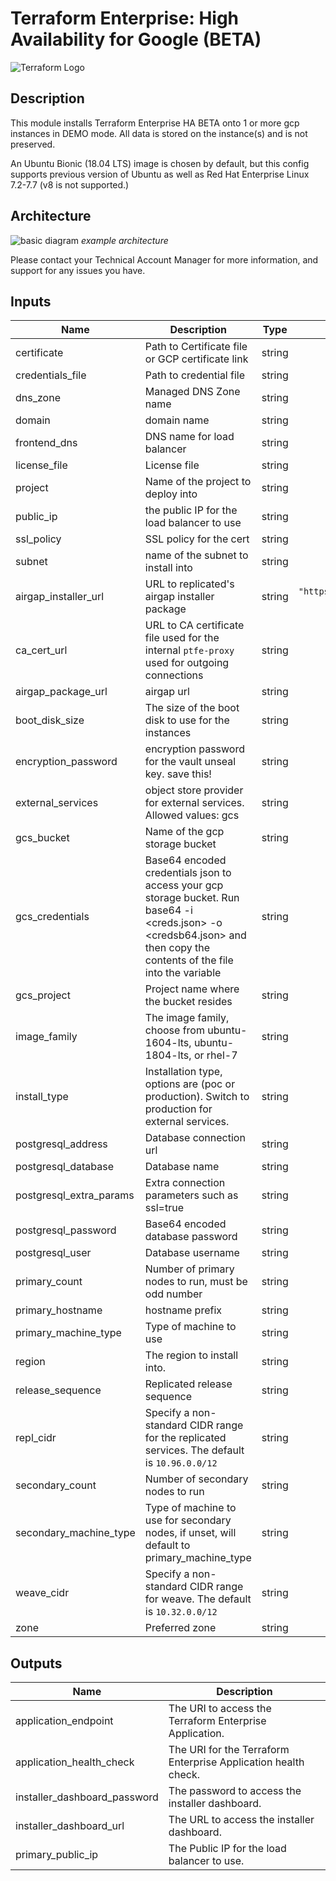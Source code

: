 # Terraform Enterprise: High Availability for Google (BETA)

![Terraform Logo](https://github.com/hashicorp/terraform-google-terraform-enterprise/blob/master/assets/TerraformLogo.png?raw=true)

## Description

This module installs Terraform Enterprise HA BETA onto 1 or more gcp instances in DEMO mode. All data is stored on the instance(s) and is not preserved.

An Ubuntu Bionic (18.04 LTS) image is chosen by default, but this config supports previous version of Ubuntu as well as Red Hat Enterprise Linux 7.2-7.7 (v8 is not supported.)

## Architecture

![basic diagram](https://github.com/hashicorp/terraform-google-terraform-enterprise/blob/v0.0.1-beta/assets/gcp_diagram.jpg?raw=true)
_example architecture_

Please contact your Technical Account Manager for more information, and support for any issues you have.

## Inputs

| Name | Description | Type | Default | Required |
|------|-------------|:----:|:-----:|:-----:|
| certificate | Path to Certificate file or GCP certificate link | string | n/a | yes |
| credentials\_file | Path to credential file | string | n/a | yes |
| dns\_zone | Managed DNS Zone name | string | n/a | yes |
| domain | domain name | string | n/a | yes |
| frontend\_dns | DNS name for load balancer | string | n/a | yes |
| license\_file | License file | string | n/a | yes |
| project | Name of the project to deploy into | string | n/a | yes |
| public\_ip | the public IP for the load balancer to use | string | n/a | yes |
| ssl\_policy | SSL policy for the cert | string | n/a | yes |
| subnet | name of the subnet to install into | string | n/a | yes |
| airgap\_installer\_url | URL to replicated's airgap installer package | string | `"https://install.terraform.io/installer/replicated-v5.tar.gz"` | no |
| ca_cert_url | URL to CA certificate file used for the internal `ptfe-proxy` used for outgoing connections| string | `"none"` | no |
| airgap\_package\_url | airgap url | string | `"none"` | no |
| boot\_disk\_size | The size of the boot disk to use for the instances | string | `"40"` | no |
| encryption\_password | encryption password for the vault unseal key. save this! | string | `""` | no |
| external\_services | object store provider for external services. Allowed values: gcs | string | `""` | no |
| gcs\_bucket | Name of the gcp storage bucket | string | `""` | no |
| gcs\_credentials | Base64 encoded credentials json to access your gcp storage bucket. Run base64 -i <creds.json> -o <credsb64.json> and then copy the contents of the file into the variable | string | `""` | no |
| gcs\_project | Project name where the bucket resides | string | `""` | no |
| image\_family | The image family, choose from ubuntu-1604-lts, ubuntu-1804-lts, or rhel-7 | string | `"ubuntu-1804-lts"` | no |
| install\_type | Installation type, options are (poc or production). Switch to production for external services. | string | `"poc"` | no |
| postgresql\_address | Database connection url | string | `""` | no |
| postgresql\_database | Database name | string | `""` | no |
| postgresql\_extra\_params | Extra connection parameters such as ssl=true | string | `""` | no |
| postgresql\_password | Base64 encoded database password | string | `""` | no |
| postgresql\_user | Database username | string | `""` | no |
| primary\_count | Number of primary nodes to run, must be odd number | string | `"1"` | no |
| primary\_hostname | hostname prefix | string | `"ptfe-primary"` | no |
| primary\_machine\_type | Type of machine to use | string | `"n1-standard-4"` | no |
| region | The region to install into. | string | `"us-central1"` | no |
| release\_sequence | Replicated release sequence | string | `"latest"` | no |
| repl\_cidr | Specify a non-standard CIDR range for the replicated services. The default is `10.96.0.0/12` | string | `""` | no |
| secondary\_count | Number of secondary nodes to run | string | `"0"` | no |
| secondary\_machine\_type | Type of machine to use for secondary nodes, if unset, will default to primary_machine_type | string | `"n1-standard-4"` | no |
| weave\_cidr | Specify a non-standard CIDR range for weave. The default is `10.32.0.0/12` | string | `""` | no |
| zone | Preferred zone | string | `"us-central1-a"` | no |

## Outputs

| Name | Description |
|------|-------------|
| application\_endpoint | The URI to access the Terraform Enterprise Application. |
| application\_health\_check | The URI for the Terraform Enterprise Application health check. |
| installer\_dashboard\_password | The password to access the installer dashboard. |
| installer\_dashboard\_url | The URL to access the installer dashboard. |
| primary\_public\_ip | The Public IP for the load balancer to use. |
